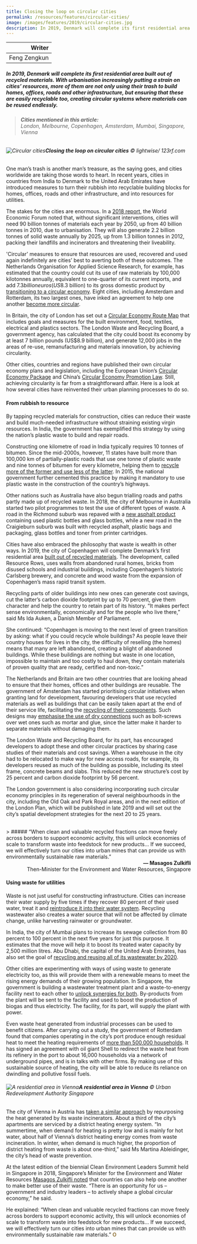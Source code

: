 ```yaml
---
title: Closing the loop on circular cities
permalink: /resources/features/circular-cities/
image: /images/features/2019/circular-cities.jpg
description: In 2019, Denmark will complete its first residential area built out of recycled materials. With urbanisation increasingly putting a strain on cities’ resources, more of them are not only using their trash to build homes, offices, roads and other infrastructure, but ensuring that these are easily recyclable too, creating circular systems where materials can be reused endlessly.
---
```


| Writer |
|---:|
| Feng Zengkun |

##### In 2019, Denmark will complete its first residential area built out of recycled materials. With urbanisation increasingly putting a strain on cities’ resources, more of them are not only using their trash to build homes, offices, roads and other infrastructure, but ensuring that these are easily recyclable too, creating circular systems where materials can be reused endlessly.

> ###### **Cities mentioned in this article:** <br> London, Melbourne, Copenhagen, Amsterdam, Mumbai, Singapore, Vienna

###### ![Circular cities](/images/features/2019/circular-cities.jpg/)**Closing the loop on circular cities** © lightwise/ 123rf.com

One man’s trash is another man’s treasure, as the saying goes, and cities worldwide are taking those words to heart. In recent years, cities in countries from India to Denmark to the United Arab Emirates have introduced measures to turn their rubbish into recyclable building blocks for homes, offices, roads and other infrastructure, and into resources for utilities. 

The stakes for the cities are enormous. In a [2018 report](http://www3.weforum.org/docs/White_paper_Circular_Economy_in_Cities_report_2018.pdf), the World Economic Forum noted that, without significant interventions, cities will need 90 billion tonnes of materials each year by 2050, up from 40 billion tonnes in 2010, due to urbanisation. They will also generate 2.2 billion tonnes of solid waste annually by 2025, up from 1.3 billion tonnes in 2012, packing their landfills and incinerators and threatening their liveability. 

'Circular' measures to ensure that resources are used, recovered and used again indefinitely are cities’ best to averting both of these outcomes. The Netherlands Organisation for Applied Science Research, for example, has estimated that the country could cut its use of raw materials by 100,000 kilotonnes annually, equivalent to one-quarter of its current imports, and add $7.3 billion euros (US$8.3 billion) to its gross domestic product by [transitioning to a circular economy](https://www.government.nl/documents/policy-notes/2016/09/14/a-circular-economy-in-the-netherlands-by-2050). Eight cities, including Amsterdam and Rotterdam, its two largest ones, have inked an agreement to help one another [become more circular](https://www.circle-economy.com/dutch-cities-governments-and-businesses-commit-to-circularity-through-a-new-city-deal/#.XDSfWvxS8b0). 

In Britain, the city of London has set out a [Circular Economy Route Map](https://www.lwarb.gov.uk/what-we-do/circular-london/circular-economy-route-map/) that includes goals and measures for the built environment, food, textiles, electrical and plastics sectors. The London Waste and Recycling Board, a government agency, has calculated that the city could boost its economy by at least 7 billion pounds (US$8.9 billion), and generate 12,000 jobs in the areas of re-use, remanufacturing and materials innovation, by achieving circularity. 

Other cities, countries and regions have published their own circular economy plans and legislation, including the European Union’s [Circular Economy Package](http://ec.europa.eu/environment/circular-economy/index_en.htm) and China’s [Circular Economy Promotion Law](https://ppp.worldbank.org/public-private-partnership/library/china-circular-economy-promotion-law). Still, achieving circularity is far from a straightforward affair. Here is a look at how several cities have reinvented their urban planning processes to do so. 

#### **From rubbish to resource**

By tapping recycled materials for construction, cities can reduce their waste and build much-needed infrastructure without straining existing virgin resources. In India, the government has exemplified this strategy by using the nation’s plastic waste to build and repair roads. 

Constructing one kilometre of road in India typically requires 10 tonnes of bitumen. Since the mid-2000s, however, 11 states have built more than 100,000 km of partially-plastic roads that use one tonne of plastic waste and nine tonnes of bitumen for every kilometre, helping them to [recycle more of the former and use less of the latter](https://www.straitstimes.com/asia/south-asia/use-recycled-plastic-for-roads-the-daily-star). In 2015, the national government further cemented this practice by making it mandatory to use plastic waste in the construction of the country’s highways. 

Other nations such as Australia have also begun trialling roads and paths partly made up of recycled waste. In 2018, the city of Melbourne in Australia started two pilot programmes to test the use of different types of waste. A road in the Richmond suburb was repaved with a [new asphalt product](http://www.roadsonline.com.au/city-of-yarra-uses-100-tonnes-of-recycled-waste-in-road-resurfacing/) containing used plastic bottles and glass bottles, while a new road in the Craigieburn suburb was built with recycled asphalt, plastic bags and packaging, glass bottles and toner from printer cartridges. 

Cities have also embraced the philosophy that waste is wealth in other ways. In 2019, the city of Copenhagen will complete Denmark’s first residential area [built out of recycled materials](https://www.weforum.org/agenda/2018/03/copenhagen-denmark-rebuilding-recycled-rubble/). The development, called Resource Rows, uses walls from abandoned rural homes, bricks from disused schools and industrial buildings, including Copenhagen’s historic Carlsberg brewery, and concrete and wood waste from the expansion of Copenhagen’s mass rapid transit system. 

Recycling parts of older buildings into new ones can generate cost savings, cut the latter’s carbon dioxide footprint by up to 70 percent, give them character and help the country to retain part of its history. “It makes perfect sense environmentally, economically and for the people who live there,” said Ms Ida Auken, a Danish Member of Parliament. 

She continued: “Copenhagen is moving to the next level of green transition by asking: what if you could recycle whole buildings? As people leave their country houses for lives in the city, the difficulty of reselling (the homes) means that many are left abandoned, creating a blight of abandoned buildings. While these buildings are nothing but waste in one location, impossible to maintain and too costly to haul down, they contain materials of proven quality that are ready, certified and non-toxic.” 

The Netherlands and Britain are two other countries that are looking ahead to ensure that their homes, offices and other buildings are reusable. The government of Amsterdam has started prioritising circular initiatives when granting land for development, favouring developers that use recycled materials as well as buildings that can be easily taken apart at the end of their service life, facilitating the [recycling of their components](https://www.amsterdam.nl/en/policy/sustainability/circular-economy/). Such designs may [emphasise the use of dry connections](https://www.circle-economy.com/case/amsterdam-circular-evaluation-and-action-perspectives/#.XDSiYvxS8b0) such as bolt-screws over wet ones such as mortar and glue, since the latter make it harder to separate materials without damaging them. 

The London Waste and Recycling Board, for its part, has encouraged developers to adopt these and other circular practices by sharing case studies of their materials and cost savings. When a warehouse in the city had to be relocated to make way for new access roads, for example, its developers reused as much of the building as possible, including its steel frame, concrete beams and slabs. This reduced the new structure’s cost by 25 percent and carbon dioxide footprint by 56 percent. 

The London government is also considering incorporating such circular economy principles in its regeneration of several neighbourhoods in the city, including the Old Oak and Park Royal areas, and in the next edition of the London Plan, which will be published in late 2019 and will set out the city’s spatial development strategies for the next 20 to 25 years. 

<br>
> ##### “When clean and valuable recycled fractions can move freely across borders to support economic activity, this will unlock economies of scale to transform waste into feedstock for new products… If we succeed, we will effectively turn our cities into urban mines that can provide us with environmentally sustainable raw materials.” 

<div align="right"><b>— Masagos Zulkifli</b><br>Then-Minister for the Environment and Water Resources, Singapore</div>

#### **Using waste for utilities** 

Waste is not just useful for constructing infrastructure. Cities can increase their water supply by five times if they recover 80 percent of their used water, treat it and [reintroduce it into their water system](http://www.eco-business.com/magazine/download/siww-2018-blue-paper/). Recycling wastewater also creates a water source that will not be affected by climate change, unlike harvesting rainwater or groundwater. 

In India, the city of Mumbai plans to increase its sewage collection from 80 percent to 100 percent in the next five years for just this purpose. It estimates that the move will help it to boost its treated water capacity by 2,500 million litres. Abu Dhabi, the capital of the United Arab Emirates, has also set the goal of [recycling and reusing all of its wastewater by 2020](https://gulfnews.com/uae/environment/abu-dhabi-to-recycle-re-use-all-waste-water-by-2020-1.2119892). 

Other cities are experimenting with ways of using waste to generate electricity too, as this will provide them with a renewable means to meet the rising energy demands of their growing population. In Singapore, the government is building a wastewater treatment plant and a waste-to-energy facility next to each other to [unlock synergies for both](https://www.straitstimes.com/singapore/environment/new-used-water-and-waste-treatment-plant-in-tuas-to-expand-water-supply-and). By-products from the plant will be sent to the facility and used to boost the production of biogas and thus electricity. The facility, for its part, will supply the plant with power. 

Even waste heat generated from industrial processes can be used to benefit citizens. After carrying out a study, the government of Rotterdam found that companies operating in the city’s port produce enough residual heat to meet the heating requirements of [more than 500,000 households](https://www.portofrotterdam.com/en/news-and-press-releases/residual-heat-from-shell-keeps-16000-households-warm). It has signed an agreement with oil giant Shell to redirect the waste heat from its refinery in the port to about 16,000 households via a network of underground pipes, and is in talks with other firms. By making use of this sustainable source of heating, the city will be able to reduce its reliance on dwindling and pollutive fossil fuels. 

###### ![A residential area in Vienna](/images/features/2019/housing-vienna.jpg/)**A residential area in Vienna** © Urban Redevelopment Authority Singapore

The city of Vienna in Austria has [taken a similar approach](https://www.citylab.com/solutions/2017/06/the-viennese-make-peace-with-their-trash/531639/) by repurposing the heat generated by its waste incinerators. About a third of the city’s apartments are serviced by a district heating energy system. “In summertime, when demand for heating is pretty low and is mainly for hot water, about half of Vienna’s district heating energy comes from waste incineration. In winter, when demand is much higher, the proportion of district heating from waste is about one-third,” said Ms Martina Ableidinger, the city’s head of waste prevention. 

At the latest edition of the biennial Clean Environment Leaders Summit held in Singapore in 2018, Singapore’s Minister for the Environment and Water Resources [Masagos Zulkifli noted](https://www.mewr.gov.sg/news/speech-by-mr-masagos-zulkifli--minister-for-the-environment-and-water-resources--at-the-clean-environment-leaders-summit-cels-2018-opening-ceremony--on-10-july-2018--830am) that countries can also help one another to make better use of their waste. “There is an opportunity for us – government and industry leaders – to actively shape a global circular economy,” he said. 

He explained: “When clean and valuable recycled fractions can move freely across borders to support economic activity, this will unlock economies of scale to transform waste into feedstock for new products… If we succeed, we will effectively turn our cities into urban mines that can provide us with environmentally sustainable raw materials.” **<font color="#967942">O</font>**
